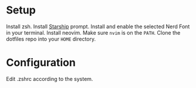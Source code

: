 # Setup
Install zsh.
Install [Starship](https://starship.rs) prompt. Install and enable the selected Nerd Font in your terminal.
Install neovim. Make sure `nvim` is on the `PATH`.
Clone the dotfiles repo into your `HOME` directory.

# Configuration
Edit .zshrc according to the system.
